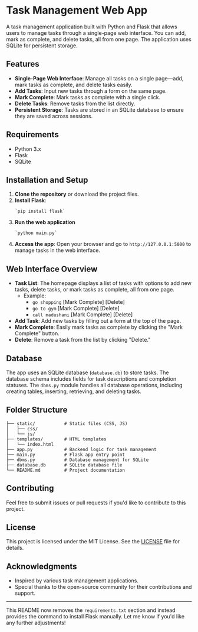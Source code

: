 
# Task Management Web App

A task management application built with Python and Flask that allows users to manage tasks through a single-page web interface. You can add, mark as complete, and delete tasks, all from one page. The application uses SQLite for persistent storage.

## Features

-   **Single-Page Web Interface**: Manage all tasks on a single page—add, mark tasks as complete, and delete tasks easily.
-   **Add Tasks**: Input new tasks through a form on the same page.
-   **Mark Complete**: Mark tasks as complete with a single click.
-   **Delete Tasks**: Remove tasks from the list directly.
-   **Persistent Storage**: Tasks are stored in an SQLite database to ensure they are saved across sessions.

## Requirements

-   Python 3.x
-   Flask
-   SQLite

## Installation and Setup

1.  **Clone the repository** or download the project files.
2.  **Install Flask**:
    ```
    `pip install flask` 
    ```
3.  **Run the web application**
    ```
    `python main.py` 
    ```
5.  **Access the app**: Open your browser and go to `http://127.0.0.1:5000` to manage tasks in the web interface.

## Web Interface Overview

-   **Task List**: The homepage displays a list of tasks with options to add new tasks, delete tasks, or mark tasks as complete, all from one page.
    -   Example:
        -   `go shopping` [Mark Complete] [Delete]
        -   `go to gym` [Mark Complete] [Delete]
        -   `call madushani` [Mark Complete] [Delete]
-   **Add Task**: Add new tasks by filling out a form at the top of the page.
-   **Mark Complete**: Easily mark tasks as complete by clicking the "Mark Complete" button.
-   **Delete**: Remove a task from the list by clicking "Delete."

## Database

The app uses an SQLite database (`database.db`) to store tasks. The database schema includes fields for task descriptions and completion statuses. The `dbms.py` module handles all database operations, including creating tables, inserting, retrieving, and deleting tasks.

## Folder Structure

```
├── static/           # Static files (CSS, JS)
│   ├── css/
│   └── js/
├── templates/        # HTML templates
│   └── index.html
├── app.py            # Backend logic for task management
├── main.py           # Flask app entry point
├── dbms.py           # Database management for SQLite
├── database.db       # SQLite database file
└── README.md         # Project documentation
```

## Contributing

Feel free to submit issues or pull requests if you'd like to contribute to this project.

## License

This project is licensed under the MIT License. See the [LICENSE](LICENSE) file for details.

## Acknowledgments

-   Inspired by various task management applications.
-   Special thanks to the open-source community for their contributions and support.

----------

This README now removes the `requirements.txt` section and instead provides the command to install Flask manually. Let me know if you'd like any further adjustments!